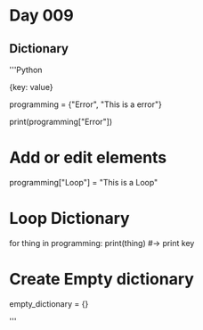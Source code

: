 # Day 009

## Dictionary

'''Python

  {key: value}
  
  programming = {"Error", "This is a error"}
  
  print(programming["Error"])

  # Add or edit elements
  programming["Loop"] = "This is a Loop"

  # Loop Dictionary
  for thing in programming:
    print(thing) #-> print key 


  # Create Empty dictionary
  empty_dictionary = {}


'''

